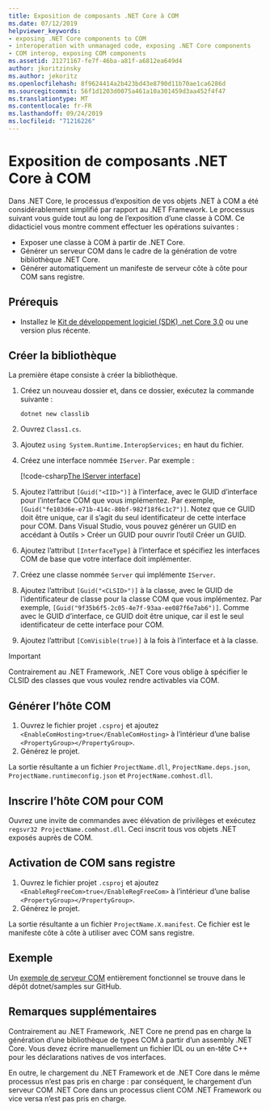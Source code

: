 ```yaml
---
title: Exposition de composants .NET Core à COM
ms.date: 07/12/2019
helpviewer_keywords:
- exposing .NET Core components to COM
- interoperation with unmanaged code, exposing .NET Core components
- COM interop, exposing COM components
ms.assetid: 21271167-fe7f-46ba-a81f-a6812ea649d4
author: jkoritzinsky
ms.author: jekoritz
ms.openlocfilehash: 8f9624414a2b423bd43e8790d11b70ae1ca6286d
ms.sourcegitcommit: 56f1d1203d0075a461a10a301459d3aa452f4f47
ms.translationtype: MT
ms.contentlocale: fr-FR
ms.lasthandoff: 09/24/2019
ms.locfileid: "71216226"
---
```

# <a name="exposing-net-core-components-to-com"></a>Exposition de composants .NET Core à COM

Dans .NET Core, le processus d’exposition de vos objets .NET à COM a été considérablement simplifié par rapport au .NET Framework. Le processus suivant vous guide tout au long de l’exposition d’une classe à COM. Ce didacticiel vous montre comment effectuer les opérations suivantes :

- Exposer une classe à COM à partir de .NET Core.
- Générer un serveur COM dans le cadre de la génération de votre bibliothèque .NET Core.
- Générer automatiquement un manifeste de serveur côte à côte pour COM sans registre.

## <a name="prerequisites"></a>Prérequis

- Installez le [Kit de développement logiciel (SDK) .net Core 3,0](https://dotnet.microsoft.com/download) ou une version plus récente.

## <a name="create-the-library"></a>Créer la bibliothèque

La première étape consiste à créer la bibliothèque.

1. Créez un nouveau dossier et, dans ce dossier, exécutez la commande suivante :
    
    ```dotnetcli
    dotnet new classlib
    ```

2. Ouvrez `Class1.cs`.
3. Ajoutez `using System.Runtime.InteropServices;` en haut du fichier.
4. Créez une interface nommée `IServer`. Par exemple :

   [!code-csharp[The IServer interface](~/samples/core/extensions/COMServerDemo/COMContract/IServer.cs)]

5. Ajoutez l’attribut `[Guid("<IID>")]` à l’interface, avec le GUID d’interface pour l’interface COM que vous implémentez. Par exemple, `[Guid("fe103d6e-e71b-414c-80bf-982f18f6c1c7")]`. Notez que ce GUID doit être unique, car il s’agit du seul identificateur de cette interface pour COM. Dans Visual Studio, vous pouvez générer un GUID en accédant à Outils > Créer un GUID pour ouvrir l’outil Créer un GUID.
6. Ajoutez l’attribut `[InterfaceType]` à l’interface et spécifiez les interfaces COM de base que votre interface doit implémenter.
7. Créez une classe nommée `Server` qui implémente `IServer`.
8. Ajoutez l’attribut `[Guid("<CLSID>")]` à la classe, avec le GUID de l’identificateur de classe pour la classe COM que vous implémentez. Par exemple, `[Guid("9f35b6f5-2c05-4e7f-93aa-ee087f6e7ab6")]`. Comme avec le GUID d’interface, ce GUID doit être unique, car il est le seul identificateur de cette interface pour COM.
9. Ajoutez l’attribut `[ComVisible(true)]` à la fois à l’interface et à la classe.

> [!IMPORTANT]
> Contrairement au .NET Framework, .NET Core vous oblige à spécifier le CLSID des classes que vous voulez rendre activables via COM.

## <a name="generate-the-com-host"></a>Générer l’hôte COM

1. Ouvrez le fichier projet `.csproj` et ajoutez `<EnableComHosting>true</EnableComHosting>` à l’intérieur d’une balise `<PropertyGroup></PropertyGroup>`.
2. Générez le projet.

La sortie résultante a un fichier `ProjectName.dll`, `ProjectName.deps.json`, `ProjectName.runtimeconfig.json` et `ProjectName.comhost.dll`.

## <a name="register-the-com-host-for-com"></a>Inscrire l’hôte COM pour COM

Ouvrez une invite de commandes avec élévation de privilèges et exécutez `regsvr32 ProjectName.comhost.dll`. Ceci inscrit tous vos objets .NET exposés auprès de COM.

## <a name="enabling-regfree-com"></a>Activation de COM sans registre

1. Ouvrez le fichier projet `.csproj` et ajoutez `<EnableRegFreeCom>true</EnableRegFreeCom>` à l’intérieur d’une balise `<PropertyGroup></PropertyGroup>`.
2. Générez le projet.

La sortie résultante a un fichier `ProjectName.X.manifest`. Ce fichier est le manifeste côte à côte à utiliser avec COM sans registre.

## <a name="sample"></a>Exemple

Un [exemple de serveur COM](https://github.com/dotnet/samples/tree/master/core/extensions/COMServerDemo) entièrement fonctionnel se trouve dans le dépôt dotnet/samples sur GitHub.

## <a name="additional-notes"></a>Remarques supplémentaires

Contrairement au .NET Framework, .NET Core ne prend pas en charge la génération d’une bibliothèque de types COM à partir d’un assembly .NET Core. Vous devez écrire manuellement un fichier IDL ou un en-tête C++ pour les déclarations natives de vos interfaces.

En outre, le chargement du .NET Framework et de .NET Core dans le même processus n’est pas pris en charge : par conséquent, le chargement d’un serveur COM .NET Core dans un processus client COM .NET Framework ou vice versa n’est pas pris en charge.
